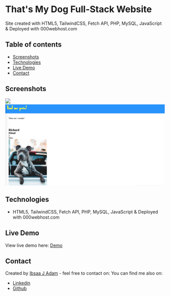 # That's My Dog Full-Stack Website

Site created with HTML5, TailwindCSS, Fetch API, PHP, MySQL, JavaScript & Deployed with 000webhost.com

## Table of contents

- [Screenshots](#screenshots)
- [Technologies](#technologies)
- [Live Demo](#live-demo)
- [Contact](#contact)

## Screenshots

<img src="public/img/thats.png">
<img src="public/img/find-me-pets-two.png">

## Technologies

- HTML5, TailwindCSS, Fetch API, PHP, MySQL, JavaScript & Deployed with 000webhost.com

## Live Demo

View live demo here: [Demo](https://thatsmydog.000webhostapp.com/)

## Contact

Created by [Ibsaa J Adam](https://github.com/ibsaajadam) - feel free to contact on:
You can find me also on:

- [Linkedin](https://www.linkedin.com/in/ibsaajadam/)
- [Github](https://github.com/ibsaajadam)
